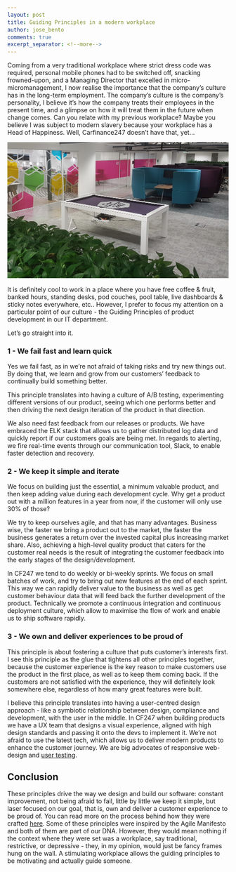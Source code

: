 ```yaml
---
layout: post
title: Guiding Principles in a modern workplace
author: jose_bento
comments: true
excerpt_separator: <!--more-->
---
```


Coming from a very traditional workplace where strict dress code was required, personal mobile phones had to be switched off, snacking frowned-upon, and a Managing Director that excelled in micro-micromanagement, I now realise the importance that the company’s culture has in the long-term employment. The company’s culture is the company’s personality, I believe it’s how the company treats their employees in the present time, and a glimpse on how it will treat them in the future when change comes. Can you relate with my previous workplace? Maybe you believe I was subject to modern slavery because your workplace has a Head of Happiness. Well, Carfinance247 doesn’t have that, yet…

![Workplace](../images/cf247-workplace.jpg)

<!--more-->

It is definitely cool to work in a place where you have free coffee & fruit, banked hours, standing desks, pod couches, pool table, live dashboards & sticky notes everywhere, etc.. However, I prefer to focus my attention on a particular point of our culture - the Guiding Principles of product development in our IT department.
 
Let’s go straight into it.

### 1 - We fail fast and learn quick
Yes we fail fast, as in we’re not afraid of taking risks and try new things out. By doing that, we learn and grow from our customers’ feedback to continually build something better.

This principle translates into having a culture of A/B testing, experimenting different versions of our product, seeing which one performs better and then driving the next design iteration of the product in that direction.

We also need fast feedback from our releases or products. We have embraced the ELK stack that allows us to gather distributed log data and quickly report if our customers goals are being met. In regards to alerting, we fire real-time events through our communication tool, Slack, to enable faster detection and recovery.

### 2 - We keep it simple and iterate
We focus on building just the essential, a minimum valuable product, and then keep adding value during each development cycle. Why get a product out with a million features in a year from now, if the customer will only use 30% of those?

We try to keep ourselves agile, and that has many advantages. Business wise, the faster we bring a product out to the market, the faster the business generates a return over the invested capital plus increasing market share. Also, achieving a high-level quality product that caters for the customer real needs is the result of integrating the customer feedback into the early stages of the design/development.

In CF247 we tend to do weekly or bi-weekly sprints. We focus on small batches of work, and try to bring out new features at the end of each sprint. This way we can rapidly deliver value to the business as well as get customer behaviour data that will feed back the further development of the product.
Technically we promote a continuous integration and continuous deployment culture, which allow to maximise the flow of work and enable us to ship software rapidly. 

### 3 - We own and deliver experiences to be proud of
This principle is about fostering a culture that puts customer’s interests first. I see this principle as the glue that tightens all other principles together, because the customer experience is the key reason to make customers use the product in the first place, as well as to keep them coming back. If the customers are not satisfied with the experience, they will definitely look somewhere else, regardless of how many great features were built.

I believe this principle translates into having a user-centred design approach - like a symbiotic relationship between design, compliance and development, with the user in the middle. In CF247 when building products we have a UX team that designs a visual experience, aligned with high design standards and passing it onto the devs to implement it. We’re not afraid to use the latest tech, which allows us to deliver modern products to enhance the customer journey. We are big advocates of responsive web-design and [user testing](/user-experience-testing-a-short-cut-to-design-thinking).

## Conclusion
These principles drive the way we design and build our software: constant improvement, not being afraid to fail, little by little we keep it simple, but laser focused on our goal, that is, own and deliver a customer experience to be proud of. You can read more on the process behind how they were crafted [here](/bridging-the-design-developer-gap-design-and-build-principles). Some of these principles were inspired by the Agile Manifesto and both of them are part of our DNA. However, they would mean nothing if the context where they were set was a workplace, say traditional, restrictive, or depressive - they, in my opinion, would just be fancy frames hung on the wall. A stimulating workplace allows the guiding principles to be motivating and actually guide someone.